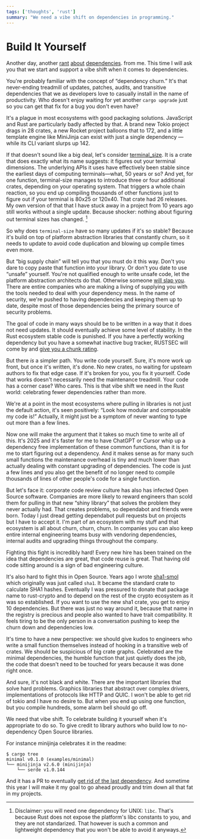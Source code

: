 ```yaml
---
tags: ['thoughts', 'rust']
summary: "We need a vibe shift on dependencies in programming."
---
```


# Build It Yourself

Another day, another [rant](/2016/3/24/open-source-trust-scaling/)
[about](/2022/1/10/dependency-risk-and-funding/) [dependencies](/2024/3/26/rust-cdo/). from me.  This time I will ask you that we
start and support a vibe shift when it comes to dependencies.

You're probably familiar with the concept of “dependency churn.”  It's that
never-ending treadmill of updates, patches, audits, and transitive
dependencies that we as developers love to casually install in the name of
productivity.  Who doesn't enjoy waiting for yet another `cargo upgrade`
just so you can get that fix for a bug you don't even have?

It's a plague in most ecosystems with good packaging solutions.
JavaScript and Rust are particularly badly affected by that.  A brand new
Tokio project drags in 28 crates, a new Rocket project balloons that to
172, and a little template engine like MiniJinja can exist with just a
single dependency — while its CLI variant slurps up 142.

If that doesn't sound like a big deal, let's consider [terminal_size](https://crates.io/crates/terminal_size).  It is a crate that does
exactly what its name suggests: it figures out your terminal dimensions.
The underlying APIs it uses have effectively been stable since the earliest days of computing
terminals—what, 50 years or so? And yet, for one function, terminal-size
manages to introduce three or four additional crates, depending on your
operating system.  That triggers a whole chain reaction, so you end up
compiling thousands of other functions just to figure out if your terminal
is 80x25 or 120x40.  That crate had 26 releases.  My own version of that
that I have stuck away in a project from 10 years ago still works without
a single update.  Because shocker: nothing about figuring out terminal
sizes has changed.  [^1]

So why does `terminal-size` have so many updates if it's so stable?
Because it's build on top of platform abstraction libraries that
constantly churn, so it needs to update to avoid code duplication and
blowing up compile times even more.

But “big supply chain” will tell you that you must do it this way.  Don't
you dare to copy paste that function into your library.  Or don't you date
to use “unsafe” yourself.  You're not qualified enough to write unsafe
code, let the platform abstraction architects do that.  Otherwise someone
[will slap you](https://github.com/geiger-rs/cargo-geiger).  There are
entire companies who are making a living of supplying you with the tools
needed to deal with your dependency mess.  In the name of security, we're
pushed to having dependencies and keeping them up to date, despite most of
those dependencies being the primary source of security problems.

The goal of code in many ways should be to be written in a way that it
does not need updates.  It should eventually achieve some level of
stability.  In the Rust ecosystem stable code is punished.  If you have a
perfectly working dependency but you have a somewhat inactive bug tracker,
RUSTSEC will come by and [give you a chunk rating](/2024/3/26/rust-cdo/).

But there *is* a simpler path.  You write code yourself.  Sure, it's more
work up front, but once it's written, it's done. No new crates, no waiting
for upsteam authors to fix that edge case.  If it's broken for you, you
fix it yourself.  Code that works doesn't necessarily need the
maintenance treadmill.  Your code has a corner case?  Who cares.  This is
that vibe shift we need in the Rust world: celebrating fewer dependencies
rather than more.

We're at a point in the most ecosystems where pulling in libraries is not
just the default action, it's seen positively: “Look how modular and
composable my code is!”  Actually, it might just be a symptom of never
wanting to type out more than a few lines.

Now one will make the argument that it takes so much time to write all of
this.  It's 2025 and it's faster for me to have ChatGPT or Cursor whip up
a dependency free implementation of these common functions, than it is for
me to start figuring out a dependency.  And it makes sense as for many
such small functions the maintenance overhead is tiny and much lower than
actually dealing with constant upgrading of dependencies.  The code is just
a few lines and you also get the benefit of no longer need to compile
thousands of lines of other people's code for a single function.

But let's face it: corporate code review culture has also has infected
Open Source software.  Companies are more likely to reward engineers than
scold them for pulling in that new “shiny library” that solves the problem
they never actually had.  That creates problems, so dependabot and friends
were born.  Today I just dread getting dependabot pull requests but on
projects but I have to accept it.  I'm part of an ecosystem with my stuff
and that ecosystem is all about churn, churn, churn.  In companies you can
also keep entire internal engineering teams busy with vendoring
dependencies, internal audits and upgrading things throughout the company.

Fighting this fight is incredibly hard!  Every new hire has been trained
on the idea that dependencies are great, that code reuse is great.  That
having old code sitting around is a sign of bad engineering culture.

It's also hard to fight this in Open Source.  Years ago I wrote [sha1-smol](https://crates.io/crates/sha1_smol) which originally was just called
`sha1`.  It became the standard crate to calculate SHA1 hashes.
Eventually I was pressured to donate that package name to rust-crypto and
to depend on the rest of the crypto ecosystem as it was so established.
If you want to use the new sha1 crate, you get to enjoy 10 dependencies.
But there was just no way around it, because that name in the registry is
precious and people also wanted to have trait compatibility.  It feels
tiring to be the only person in a conversation pushing to keep the churn
down and dependencies low.

It's time to have a new perspective: we should give kudos to engineers who
write a small function themselves instead of hooking in a transitive web
of crates.  We should be suspicious of big crate graphs.  Celebrated are
the minimal dependencies, the humble function that just quietly does the
job, the code that doesn't need to be touched for years because it was
done right once.

And sure, it's not black and white.  There are the important libraries
that solve hard problems.  Graphics libraries that abstract over complex
drivers, implementations of protocols like HTTP and QUIC.  I won't be able
to get rid of tokio and I have no desire to.  But when you end up using
one function, but you compile hundreds, some alarm bell should go off.

We need that vibe shift.  To celebrate building it yourself when it's
appropriate to do so.  To give credit to library authors who build low to
no-dependency Open Source libraries.

For instance minijinja celebrates it in the readme:

```
$ cargo tree
minimal v0.1.0 (examples/minimal)
└── minijinja v2.6.0 (minijinja)
    └── serde v1.0.144
```

And it has a PR to eventually [get rid of the last dependency](https://github.com/mitsuhiko/minijinja/pull/539).  And sometime this
year I will make it my goal to go ahead proudly and trim down all that fat
in my projects.

[^1]: Disclaimer: you will need one dependency for UNIX: `libc`.  That's
because Rust does not expose the platform's libc constants to you, and
they are not standarized.  That however is such a common and
lightweight dependency that you won't be able to avoid it anyways.
